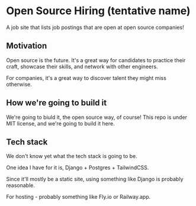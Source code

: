 # Open Source Hiring (tentative name)
A job site that lists job postings that are open at open source companies!

## Motivation
Open source is the future. It's a great way for candidates to practice their craft, showcase their skills, and network with other engineers.

For companies, it's a great way to discover talent they might miss otherwise.

## How we're going to build it
We're going to biuld it, the open source way, of course! This repo is under MIT license, and we're going to build it here.

## Tech stack
We don't know yet what the tech stack is going to be.

One idea I have for it is, Django + Postgres + TailwindCSS.

Since it'll mostly be a static site, using something like Django is probably reasonable.

For hosting - probably something like Fly.io or Railway.app.
